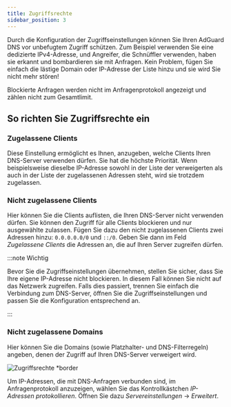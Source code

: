 ```yaml
---
title: Zugriffsrechte
sidebar_position: 3
---
```


Durch die Konfiguration der Zugriffseinstellungen können Sie Ihren AdGuard DNS vor unbefugtem Zugriff schützen. Zum Beispiel verwenden Sie eine dedizierte IPv4-Adresse, und Angreifer, die Schnüffler verwenden, haben sie erkannt und bombardieren sie mit Anfragen. Kein Problem, fügen Sie einfach die lästige Domain oder IP-Adresse der Liste hinzu und sie wird Sie nicht mehr stören!

Blockierte Anfragen werden nicht im Anfragenprotokoll angezeigt und zählen nicht zum Gesamtlimit.

## So richten Sie Zugriffsrechte ein

### Zugelassene Clients

Diese Einstellung ermöglicht es Ihnen, anzugeben, welche Clients Ihren DNS-Server verwenden dürfen. Sie hat die höchste Priorität. Wenn beispielsweise dieselbe IP-Adresse sowohl in der Liste der verweigerten als auch in der Liste der zugelassenen Adressen steht, wird sie trotzdem zugelassen.

### Nicht zugelassene Clients

Hier können Sie die Clients auflisten, die Ihren DNS-Server nicht verwenden dürfen. Sie können den Zugriff für alle Clients blockieren und nur ausgewählte zulassen. Fügen Sie dazu den nicht zugelassenen Clients zwei Adressen hinzu: `0.0.0.0.0/0` und `::/0`. Geben Sie dann im Feld _Zugelassene Clients_ die Adressen an, die auf Ihren Server zugreifen dürfen.

:::note Wichtig

Bevor Sie die Zugriffseinstellungen übernehmen, stellen Sie sicher, dass Sie Ihre eigene IP-Adresse nicht blockieren. In diesem Fall können Sie nicht auf das Netzwerk zugreifen. Falls dies passiert, trennen Sie einfach die Verbindung zum DNS-Server, öffnen Sie die Zugriffseinstellungen und passen Sie die Konfiguration entsprechend an.

:::

### Nicht zugelassene Domains

Hier können Sie die Domains (sowie Platzhalter- und DNS-Filterregeln) angeben, denen der Zugriff auf Ihren DNS-Server verweigert wird.

![Zugriffsrechte \*border](https://cdn.adtidy.org/content/release_notes/dns/v2-5/AS-en.png)

Um IP-Adressen, die mit DNS-Anfragen verbunden sind, im Anfragenprotokoll anzuzeigen, wählen Sie das Kontrollkästchen _IP-Adressen protokollieren_. Öffnen Sie dazu _Servereinstellungen_ → _Erweitert_.
